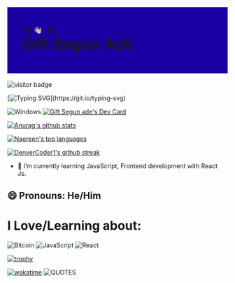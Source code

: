 
<img src='header.png' alt='intro-header'>

![visitor badge](https://visitor-badge.glitch.me/badge?page_id=giftade.visitor-badge)

<!--
**giftade/giftade** is a ✨ _special_ ✨ repository because its `README.md` (this file) appears on your GitHub profile.
[![Typing SVG](https://readme-typing-svg.herokuapp.com/?lines=First+line+of+text;Second+line+of+text)](https://git.io/typing-svg)
Here are some ideas to get you started:

- 🔭 I’m currently working on ...
- 🌱 I’m currently learning ...
- 👯 I’m looking to collaborate on ...
- 🤔 I’m looking for help with ...
- 💬 Ask me about ...
- 📫 How to reach me: ...
##😄 Pronouns: he/him
- ⚡ Fun fact: ...
-->
[![Typing SVG](https://readme-typing-svg.herokuapp.com?font=Fira+Code&duration=3000&pause=1000&color=2418F7&width=500&height=100&lines=Hi%2C+I'm+Segun+%F0%9F%98%87;I'm+a+frontend+developer+%F0%9F%98%81;I+use+JavaScript+a+lot++%F0%9F%91%8A%F0%9F%92%9B;and+React+too+%F0%9F%91%8C+%F0%9F%92%99%F0%9F%92%9B;I+want+to+be+a........;Blockchain+developer+%F0%9F%99%88;And+if+you're+wondering........;Blue+is+my+favorite+colour.)](https://git.io/typing-svg)

![Windows](https://img.shields.io/badge/Windows-0078D6?style=for-the-badge&logo=windows&logoColor=white)
<a href="https://app.daily.dev/giftsegunade"><img src="https://api.daily.dev/devcards/8833fa2c69414f72b7a92b4b46ce396b.png?r=t2j" width="400" alt="Gift Segun ade's Dev Card"/></a>

[![Anurag's github stats](https://github-readme-stats.vercel.app/api?username=giftade&theme=blue-green)](https://github.com/anuraghazra/github-readme-stats)

[![Naereen's top languages](https://github-readme-stats.vercel.app/api/top-langs/?username=giftade&theme=blue-green)](https://github.com/anuraghazra/github-readme-stats)

[![DenverCoder1's github streak](https://github-readme-streak-stats.herokuapp.com/?user=giftade&theme=blue-green)](https://github.com/DenverCoder1/github-readme-streak-stats)

- 🌱 I’m currently learning JavaScript, Frontend development with React Js.

## 😄 Pronouns: He/Him

# I Love/Learning about:
![Bitcoin](https://img.shields.io/badge/Bitcoin-000?style=for-the-badge&logo=bitcoin&logoColor=white)
![JavaScript](https://img.shields.io/badge/javascript-%23323330.svg?style=for-the-badge&logo=javascript&logoColor=%23F7DF1E)
![React](https://img.shields.io/badge/-React-black?style=flat-square&logo=react)

[![trophy](https://github-profile-trophy.vercel.app/?username=giftade)](https://github.com/ryo-ma/github-profile-trophy)

[![wakatime](https://wakatime.com/badge/user/ad83083a-6ceb-4052-accc-986f394d84d4.svg)](https://wakatime.com/@ad83083a-6ceb-4052-accc-986f394d84d4)
![QUOTES](https://quotier.vercel.app/quote)


